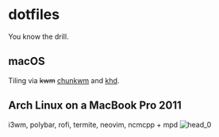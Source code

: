 # dotfiles
You know the drill.

## macOS
Tiling via ~~kwm~~ [chunkwm](https://github.com/koekeishiya/chunkwm) and
[khd](https://github.com/koekeishiya/khd).

## Arch Linux on a MacBook Pro 2011
i3wm, polybar, rofi, termite, neovim, ncmcpp + mpd
![head_0](https://user-images.githubusercontent.com/6138133/31071400-3601e3ea-a764-11e7-96e9-87b5e51829b9.png)

